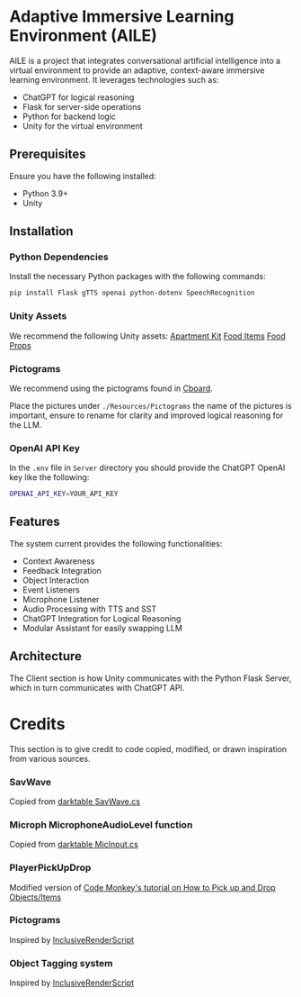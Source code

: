 # Adaptive Immersive Learning Environment (AILE)

AILE is a project that integrates conversational artificial intelligence into a virtual environment to provide an adaptive, context-aware immersive learning environment. It leverages technologies such as:

- ChatGPT for logical reasoning
- Flask for server-side operations
- Python for backend logic
- Unity for the virtual environment

## Prerequisites 

Ensure you have the following installed:

- Python 3.9+
- Unity 

## Installation

### Python Dependencies

Install the necessary Python packages with the following commands:

```sh
pip install Flask gTTS openai python-dotenv SpeechRecognition
```

### Unity Assets

We recommend the following Unity assets:
[Apartment Kit](https://assetstore.unity.com/packages/3d/environments/apartment-kit-124055)
[Food Items](https://assetstore.unity.com/packages/3d/food-props-163295)
[Food Props](https://assetstore.unity.com/packages/3d/props/food/rpg-food-props-demo-248712)

### Pictograms

We recommend using the pictograms found in [Cboard](https://github.com/cboard-org/cboard).

Place the pictures under `./Resources/Pictograms` the name of the pictures is important, ensure to rename for clarity and improved logical reasoning for the LLM. 

### OpenAI API Key
In the `.env` file in `Server` directory you should provide the ChatGPT OpenAI key like the following:
```sh
OPENAI_API_KEY=YOUR_API_KEY
```

## Features

The system current provides the following functionalities:
- Context Awareness
- Feedback Integration
- Object Interaction
- Event Listeners
- Microphone Listener
- Audio Processing with TTS and SST
- ChatGPT Integration for Logical Reasoning
- Modular Assistant for easily swapping LLM

## Architecture

The Client section is how Unity communicates with the Python Flask Server, which in turn communicates with ChatGPT API.

# Credits

This section is to give credit to code copied, modified, or drawn inspiration from various sources.

### SavWave
Copied from [darktable SavWave.cs](https://gist.github.com/darktable/2317063)

### Microph MicrophoneAudioLevel function
Copied from [darktable MicInput.cs ](https://github.com/dansakamoto/telemouth/blob/master/telemouth-01-livespeech-unity/Assets/MicInput.cs)

### PlayerPickUpDrop
Modified version of [Code Monkey's tutorial on How to Pick up and Drop Objects/Items](https://www.youtube.com/watch?v=2IhzPTS4av4)

### Pictograms
Inspired by [InclusiveRenderScript](https://github.com/niklasenberg/InclusiveRenderScripts)

### Object Tagging system
Inspired by [InclusiveRenderScript](https://github.com/niklasenberg/InclusiveRenderScripts)